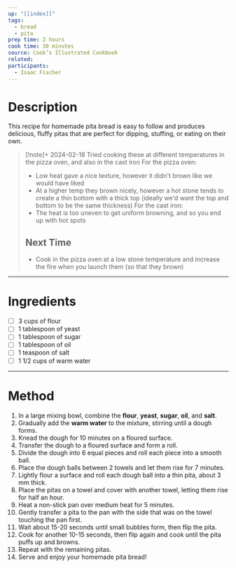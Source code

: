 ```yaml
---
up: "[[index]]"
tags:
  - bread
  - pita
prep time: 2 hours
cook time: 30 minutes
source: Cook’s Illustrated Cookbook
related: 
participants:
  - Isaac Fischer
---
```

# Description
This recipe for homemade pita bread is easy to follow and produces delicious, fluffy pitas that are perfect for dipping, stuffing, or eating on their own.

 > [!note]+ 2024-02-18
 > Tried cooking these at different temperatures in the pizza oven, and also in the cast iron
 > For the pizza oven:
 > * Low heat gave a nice texture, however it didn't brown like we would have liked
 > * At a higher temp they brown nicely, however a hot stone tends to create a thin bottom with a thick top (ideally we'd want the top and bottom to be the same thickness)
 > For the cast iron:
 > * The heat is too uneven to get uniform browning, and so you end up with hot spots
 > ## Next Time
 > * Cook in the pizza oven at a low stone temperature and increase the fire when you launch them (so that they brown)
---

# Ingredients
- [ ] 3 cups of flour
- [ ] 1 tablespoon of yeast
- [ ] 1 tablespoon of sugar
- [ ] 1 tablespoon of oil
- [ ] 1 teaspoon of salt
- [ ] 1 1/2 cups of warm water

---

# Method
1. In a large mixing bowl, combine the **flour**, **yeast**, **sugar**, **oil**, and **salt**.
2. Gradually add the **warm water** to the mixture, stirring until a dough forms.
3. Knead the dough for 10 minutes on a floured surface.
4. Transfer the dough to a floured surface and form a roll.
5. Divide the dough into 6 equal pieces and roll each piece into a smooth ball.
6. Place the dough balls between 2 towels and let them rise for 7 minutes.
7. Lightly flour a surface and roll each dough ball into a thin pita, about 3 mm thick.
8. Place the pitas on a towel and cover with another towel, letting them rise for half an hour.
9. Heat a non-stick pan over medium heat for 5 minutes.
10. Gently transfer a pita to the pan with the side that was on the towel touching the pan first.
11. Wait about 15-20 seconds until small bubbles form, then flip the pita.
12. Cook for another 10-15 seconds, then flip again and cook until the pita puffs up and browns.
13. Repeat with the remaining pitas.
14. Serve and enjoy your homemade pita bread!